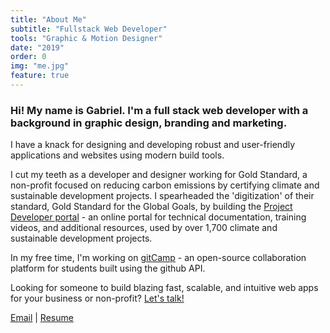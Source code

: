 ```yaml
---
title: "About Me"
subtitle: "Fullstack Web Developer"
tools: "Graphic & Motion Designer"
date: "2019"
order: 0
img: "me.jpg"
feature: true
---
```


### Hi! My name is Gabriel. I'm a full stack web developer with a background in graphic design, branding and marketing.

I have a knack for designing and developing robust and user-friendly applications and websites using modern build tools. 

I cut my teeth as a developer and designer working for Gold Standard, a non-profit focused on reducing carbon emissions by certifying climate and sustainable development projects. I spearheaded the 'digitization' of their standard, Gold Standard for the Global Goals, by building the <a target="_blank" href="https://globalgoals.goldstandard.org">Project Developer portal</a> - an online portal for technical documentation, training videos, and additional resources, used by over 1,700 climate and sustainable development projects. 

In my free time, I'm working on <a target="_blank" href="https://gitcamp.net">gitCamp</a> - an open-source collaboration platform for students built using the github API. 

Looking for someone to build blazing fast, scalable, and intuitive web apps for your business or non-profit? <a href="mailto:	gkdesigndev@gmail.com">Let's talk!</a>

<a href="mailto:gkdesigndev@gmail.com">Email</a> | <a href="gabriel-kuttel-cv.pdf">Resume</a>